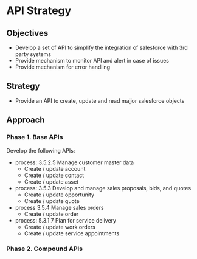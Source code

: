 # API Strategy

## Objectives
- Develop a set of API to simplify the integration of salesforce with 3rd party systems
- Provide mechanism to monitor API and alert in case of issues
- Provide mechanism for error handling

## Strategy
- Provide an API to create, update and read majjor salesforce objects


## Approach

### Phase 1. Base APIs
Develop the following APIs:
- process: 3.5.2.5	Manage customer master data
  - Create / update account
  - Create / update contact
  - Create / update asset
- process: 3.5.3	Develop and manage sales proposals, bids, and quotes
  - Create / update opportunity
  - Create / update quote
- process 3.5.4	Manage sales orders
  - Create / update order
- process: 5.3.1.7 Plan for service delivery
  - Create / update work orders
  - Create / update service appointments

### Phase 2. Compound APIs
